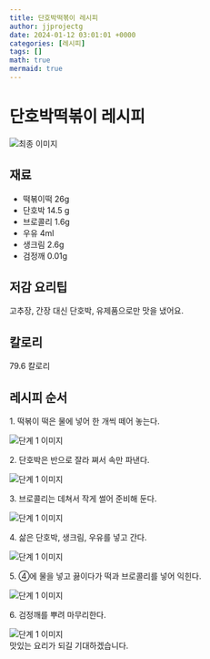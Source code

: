 ```yaml
---
title: 단호박떡볶이 레시피
author: jjprojectg
date: 2024-01-12 03:01:01 +0000
categories: [레시피]
tags: []
math: true
mermaid: true
---
```

<meta name="og:type" content="website"/>
<meta charset="UTF-8"/>
<div class="header">
  <h1>단호박떡볶이 레시피</h1>
</div>

<div class="container my-4">
  <div class="row">
    <div class="col-12 col-md-6">
      <div class="recipe-image">
        <img src="http://www.foodsafetykorea.go.kr/uploadimg/20200317/20200317111752_1584411472208.JPG" class="step-image" alt="최종 이미지"/>
      </div>
    </div>
    <div class="col-12 col-md-6">
      <div class="ingredients">
        <h2>재료</h2>
        <ul class="card">
          <li> 떡볶이떡 26g </li>
          <li>  단호박 14.5 g </li>
          <li>  브로콜리 1.6g </li>
          <li>  우유 4ml </li>
          <li>  생크림 2.6g </li>
          <li>  검정깨 0.01g </li>
</ul>
      </div>
    </div>
    <div class="col-12 col-md-6">
      <div class="ingredients">
        <h2>저감 요리팁</h2>
        <div class="card"> 
          <p>
            고추장, 간장 대신 단호박, 유제품으로만 맛을 냈어요.
          </p>
        </div>
      </div>
      <div class="ingredients">
        <h2>칼로리</h2>
        <div class="card"> 
          <p>
            79.6 칼로리
          </p>
        </div>
      </div>
    </div>
  </div>

  <h2 class="my-4">레시피 순서</h2>
  <div class="card recipe-card">
    <div class="card-body recipe-step">
      <p class="card-text step-description">1. 떡볶이 떡은 물에 넣어 한 개씩 떼어 놓는다.</p>
      <img src="http://www.foodsafetykorea.go.kr/uploadimg/20200317/20200317111815_1584411495760.JPG" alt="단계 1 이미지" class="step-image"/>
    </div>
  </div>
  <div class="card recipe-card">
    <div class="card-body recipe-step">
      <p class="card-text step-description">2. 단호박은 반으로 잘라 쪄서 속만 파낸다.</p>
      <img src="http://www.foodsafetykorea.go.kr/uploadimg/20200317/20200317111826_1584411506883.JPG" alt="단계 1 이미지" class="step-image"/>
    </div>
  </div>
  <div class="card recipe-card">
    <div class="card-body recipe-step">
      <p class="card-text step-description">3. 브로콜리는 데쳐서 작게 썰어 준비해 둔다.</p>
      <img src="http://www.foodsafetykorea.go.kr/uploadimg/20200317/20200317111843_1584411523208.JPG" alt="단계 1 이미지" class="step-image"/>
    </div>
  </div>
  <div class="card recipe-card">
    <div class="card-body recipe-step">
      <p class="card-text step-description">4. 삶은 단호박, 생크림, 우유를 넣고 간다.</p>
      <img src="http://www.foodsafetykorea.go.kr/uploadimg/20200317/20200317111856_1584411536172.JPG" alt="단계 1 이미지" class="step-image"/>
    </div>
  </div>
  <div class="card recipe-card">
    <div class="card-body recipe-step">
      <p class="card-text step-description">5. ④에 물을 넣고 끓이다가 떡과 브로콜리를 넣어 익힌다.</p>
      <img src="http://www.foodsafetykorea.go.kr/uploadimg/20200317/20200317111908_1584411548717.JPG" alt="단계 1 이미지" class="step-image"/>
    </div>
  </div>
  <div class="card recipe-card">
    <div class="card-body recipe-step">
      <p class="card-text step-description">6. 검정깨를 뿌려 마무리한다.</p>
      <img src="http://www.foodsafetykorea.go.kr/uploadimg/20200317/20200317111919_1584411559736.JPG" alt="단계 1 이미지" class="step-image"/>
    </div>
  </div>

</div>
맛있는 요리가 되길 기대하겠습니다.
